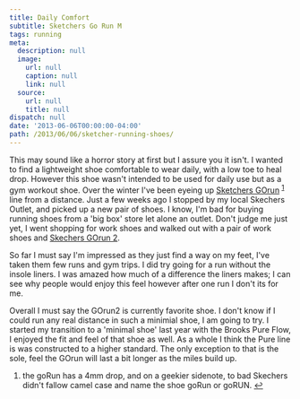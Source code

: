 ```yaml
---
title: Daily Comfort
subtitle: Sketchers Go Run M
tags: running
meta:
  description: null
  image:
    url: null
    caption: null
    link: null
  source:
    url: null
    title: null
dispatch: null
date: '2013-06-06T00:00:00-04:00'
path: /2013/06/06/sketcher-running-shoes/
---
```


This may sound like a horror story at first but I assure you it isn't. I wanted to find a lightweight shoe comfortable to wear daily, with a low toe to heal drop. However this shoe wasn't intended to be used for daily use but as a gym workout shoe. Over the winter I've been eyeing up [Sketchers GOrun][goRunInfo]
<sup id="fn1r-2013-06-06">[1]</sup> line from a distance. Just a few weeks ago I stopped by my local Skechers Outlet, and picked up a new pair of shoes. I know, I'm bad for buying running shoes from a 'big box' store let alone an outlet. Don't judge me just yet, I went shopping for work shoes and walked out with a pair of work shoes and [Skechers GOrun 2][goRun].

So far I must say I'm impressed as they just find a way on my feet, I've taken them few runs and gym trips. I did try going for a run without the insole liners. I was amazed how much of a difference the liners makes; I can see why people would enjoy this feel however after one run I don't its for me.

Overall I must say the GOrun2 is currently favorite shoe. I don't know if I could run any real distance in such a minimial shoe, I am going to try. I started my transition to a 'minimal shoe' last year with the Brooks Pure Flow, I enjoyed the fit and feel of that shoe as well. As a whole I think the Pure line is was constructed to a higher standard. The only exception to that is the sole, feel the GOrun will last a bit longer as the miles build up.

[goRun]: http://skechersperformance.com/running/mens#/53555-gorun2
[goRunInfo]: http://www.skechers.com/info/gorun2

<div class="footnotes">
<ol>
  <li id='fn1-2013-06-06'>
   <p>the goRun has a 4mm drop, and on a geekier sidenote, to bad Skechers didn't fallow camel case and name the shoe goRun or goRUN.
  <a href="#fn1r-2013-06-06">&#x21A9;&#xFE0E;</a></p></li>
</ol>
</div>

[1]: #fn1-2013-06-06


